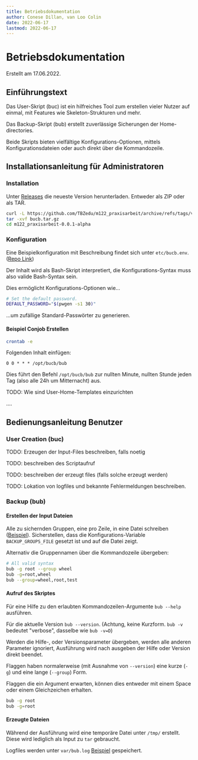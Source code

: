 ```yaml
---
title: Betriebsdokumentation
author: Conese Dillan, van Loo Colin
date: 2022-06-17
lastmod: 2022-06-17
---
```


# Betriebsdokumentation

Erstellt am 17.06.2022.

## Einführungstext 

Das User-Skript (buc) ist ein hilfreiches Tool zum erstellen vieler Nutzer auf
einmal, mit Features wie Skeleton-Strukturen und mehr.

Das Backup-Skript (bub) erstellt zuverlässige Sicherungen der Home-directories.

Beide Skripts bieten vielfältige Konfigurations-Optionen, mittels
Konfigurationsdateien oder auch direkt über die Kommandozeile.

## Installationsanleitung für Administratoren

### Installation

Unter [Releases](https://github.com/TBZedu/m122_praxisarbeit/releases) die
neueste Version herunterladen. Entweder als ZIP oder als TAR.

```sh
curl -L https://github.com/TBZedu/m122_praxisarbeit/archive/refs/tags/v0.0.1-alpha.tar.gz > bucb.tar.gz
tar -xvf bucb.tar.gz
cd m122_praxisarbeit-0.0.1-alpha
```

### Konfiguration

Eine Beispielkonfiguration mit Beschreibung findet sich unter `etc/bucb.env`.
([Repo Link](../etc/bucb.env))

Der Inhalt wird als Bash-Skript interpretiert, die Konfigurations-Syntax muss
also valide Bash-Syntax sein.

Dies ermöglicht Konfigurations-Optionen wie...

```bash
# Set the default password.
DEFAULT_PASSWORD="$(pwgen -s1 30)"
```

...um zufällige Standard-Passwörter zu generieren.

#### Beispiel Conjob Erstellen

```sh
crontab -e
```

Folgenden Inhalt einfügen:

```
0 0 * * * /opt/bucb/bub
```

Dies führt den Befehl `/opt/bucb/bub` zur nullten Minute, nullten Stunde jeden
Tag (also alle 24h um Mitternacht) aus.

TODO: Wie sind User-Home-Templates einzurichten

....

## Bedienungsanleitung Benutzer

### User Creation (buc)

TODO: Erzeugen der Input-Files beschreiben, falls noetig

TODO: beschreiben des Scriptaufruf

TODO: beschreiben der erzeugt files (falls solche erzeugt werden)

TODO: Lokation von logfiles und bekannte Fehlermeldungen beschreiben.

### Backup (bub)

#### Erstellen der Input Dateien

Alle zu sichernden Gruppen, eine pro Zeile, in eine Datei schreiben
([Beispiel](../etc/bub.conf)). Sicherstellen, dass die Konfigurations-Variable
`BACKUP_GROUPS_FILE` gesetzt ist und auf die Datei zeigt.

Alternativ die Gruppennamen über die Kommandozeile übergeben:

```sh
# All valid syntax
bub -g root --group wheel
bub -g=root,wheel
bub --group=wheel,root,test
```

#### Aufruf des Skriptes

Für eine Hilfe zu den erlaubten Kommandozeilen-Argumente `bub --help` ausführen.

Für die aktuelle Version `bub --version`. (Achtung, keine Kurzform. `bub -v`
bedeutet "verbose", dasselbe wie `bub -v=D`)

Werden die Hilfe-, oder Versionsparameter übergeben, werden alle anderen
Parameter ignoriert, Ausführung wird nach ausgeben der Hilfe oder Version
direkt beendet.

Flaggen haben normalerweise (mit Ausnahme von `--version`) eine kurze (`-g`)
und eine lange (`--group`) Form.

Flaggen die ein Argument erwarten, können dies entweder mit einem Space oder
einem Gleichzeichen erhalten.

```sh
bub -g root
bub -g=root
```

#### Erzeugte Dateien

Während der Ausführung wird eine temporäre Datei unter `/tmp/` erstellt. Diese
wird lediglich als Input zu `tar` gebraucht.

Logfiles werden unter `var/bub.log` [Beispiel](../var/bub.log) gespeichert.
